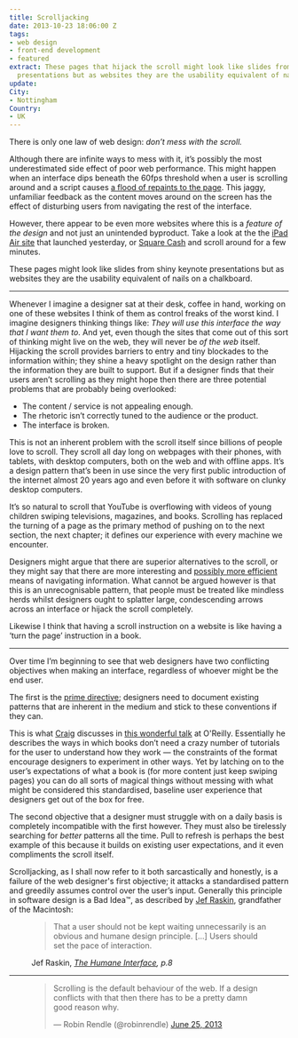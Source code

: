 ```yaml
---
title: Scrolljacking
date: 2013-10-23 18:06:00 Z
tags:
- web design
- front-end development
- featured
extract: These pages that hijack the scroll might look like slides from shiny keynote
  presentations but as websites they are the usability equivalent of nails on a chalkboard.
update: 
City:
- Nottingham
Country:
- UK
---
```


There is only one law of web design: *don’t mess with the scroll.*

Although there are infinite ways to mess with it, it’s possibly the most underestimated side effect of poor web performance. This might happen when an interface dips beneath the 60fps threshold when a user is scrolling around and a script causes [a flood of repaints to the page](http://www.youtube.com/watch?v=HAqjyCH_LOE). This jaggy, unfamiliar feedback as the content moves around on the screen has the effect of disturbing users from navigating the rest of the interface.


However, there appear to be even more websites where this is a *feature of the design* and not just an unintended byproduct. Take a look at the the [iPad Air site](http://www.apple.com/ipad-air/) that launched yesterday, or [Square Cash](https://square.com/cash) and scroll around for a few minutes.

These pages might look like slides from shiny keynote presentations but as websites they are the usability equivalent of nails on a chalkboard.

***

Whenever I imagine a designer sat at their desk, coffee in hand, working on one of these websites I think of them as control freaks of the worst kind. I imagine designers thinking things like: *They will use this interface the way that I want them to*. And yet, even though the sites that come out of this sort of thinking might live on the web, they will never be *of the web* itself. Hijacking the scroll provides barriers to entry and tiny blockades to the information within; they shine a heavy spotlight on the design rather than the information they are built to support.
But if a designer finds that their users aren’t scrolling as they might hope then there are three potential problems that are probably being overlooked:

- The content / service is not appealing enough.
- The rhetoric isn’t correctly tuned to the audience or the product. 
- The interface is broken.

This is not an inherent problem with the scroll itself since billions of people love to scroll. They scroll all day long on webpages with their phones, with tablets, with desktop computers, both on the web and with offline apps. It’s a design pattern that’s been in use since the very first public introduction of the internet almost 20 years ago and even before it with software on clunky desktop computers. 

It’s so natural to scroll that YouTube is overflowing with videos of young children swiping televisions, magazines, and books. Scrolling has replaced the turning of a page as the primary method of pushing on to the next section, the next chapter; it defines our experience with every machine we encounter.

Designers might argue that there are superior alternatives to the scroll, or they might say that there are more interesting and [possibly more efficient](http://en.wikipedia.org/wiki/Zooming_user_interface) means of navigating information. What cannot be argued however is that this is an unrecognisable pattern, that people must be treated like mindless herds whilst designers ought to splatter large, condescending arrows across an interface or hijack the scroll completely.

Likewise I think that having a scroll instruction on a website is like having a ‘turn the page’ instruction in a book.

***

Over time I’m beginning to see that web designers have two conflicting objectives when making an interface, regardless of whoever might be the end user. 

The first is the [prime directive](http://en.wikipedia.org/wiki/Prime_Directive); designers need to document existing patterns that are inherent in the medium and stick to these conventions if they can.

This is what [Craig](http://www.craigmod.com) discusses in [this wonderful talk](http://www.youtube.com/watch?v=7z169AfJvM4) at O'Reilly. Essentially he describes the ways in which books don’t need a crazy number of tutorials for the user to understand how they work — the constraints of the format encourage designers to experiment in other ways. Yet by latching on to the user’s expectations of what a book is (for more content just keep swiping pages) you can do all sorts of magical things without messing with what might be considered this standardised, baseline user experience that designers get out of the box for free.

The second objective that a designer must struggle with on a daily basis is completely incompatible with the first however. They must also be tirelessly searching for *better* patterns all the time. Pull to refresh is perhaps the best example of this because it builds on existing user expectations, and it even compliments the scroll itself.

Scrolljacking, as I shall now refer to it both sarcastically and honestly, is a failure of the web designer's first objective; it attacks a standardised pattern and greedily assumes control over the user’s input. Generally this principle in software design is a Bad Idea™, as described by [Jef Raskin](http://en.wikipedia.org/wiki/Jef_Raskin), grandfather of the Macintosh:

<figure>
<blockquote>
<p>That a user should not be kept waiting unnecessarily is an obvious and humane design principle. [...] Users should set the pace of interaction.</p>
</blockquote>
<figcaption class="cite">
<p>Jef Raskin, <cite><a href="http://www.amazon.com/Humane-Interface-Directions-Designing-Interactive/dp/0201379376">The Humane Interface</a>, p.8</cite></p>
</figcaption>
</figure>

<hr/>

<figure>
<blockquote lang="en"><p>Scrolling is the default behaviour of the web. If a design conflicts with that then there has to be a pretty damn good reason why.</p>&mdash; Robin Rendle (@robinrendle) <a href="https://twitter.com/robinrendle/status/349557342519566337">June 25, 2013</a></blockquote>
</figure>